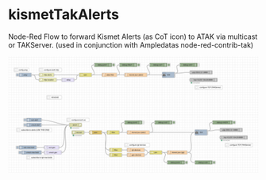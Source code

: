 # kismetTakAlerts
Node-Red Flow to forward Kismet Alerts (as CoT icon) to ATAK via multicast or TAKServer. (used in conjunction with Ampledatas node-red-contrib-tak)

![flow](/kismetTakAlerts.png?raw=true "Node Red Flow")
